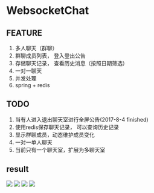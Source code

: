 # WebsocketChat
## FEATURE
1. 多人聊天（群聊）
2. 群聊成员列表， 登入登出公告
3. 存储聊天记录， 查看历史消息（按照日期筛选）
4. 一对一聊天
5. 并发处理
6. spring + redis

## TODO
1. 当有人进入退出聊天室进行全屏公告(2017-8-4 finished)
2. 使用redis保存聊天记录， 可以查询历史记录
3. 显示群聊成员，动态维护成员变化
4. 一对一单人聊天
5. 当前只有一个聊天室，扩展为多聊天室

## result

![](https://github.com/timelessmemory/WebsocketChat/blob/master/screenshot/chat.png?raw=true)
![](https://github.com/timelessmemory/WebsocketChat/blob/master/screenshot/c.png?raw=true)
![](https://github.com/timelessmemory/WebsocketChat/blob/master/screenshot/s.png?raw=true)
![](https://github.com/timelessmemory/WebsocketChat/blob/master/screenshot/list.png?raw=true)
